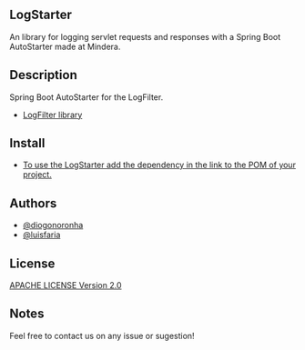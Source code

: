 ## LogStarter

An library for logging servlet requests and responses with a Spring Boot AutoStarter made at Mindera.

## Description

Spring Boot AutoStarter for the LogFilter. 

- [LogFilter library](https://github.com/Mindera/logFilter)

## Install

- [To use the LogStarter add the dependency in the link to the POM of your project.](https://github.com/Mindera/logFilterAutoStarter/packages/1526139)

## Authors

- [@diogonoronha](https://github.com/DiogoNoronha)
- [@luisfaria](https://github.com/luisfcfaria)

## License

[APACHE LICENSE Version 2.0](http://www.apache.org/licenses/)

## Notes

Feel free to contact us on any issue or sugestion!